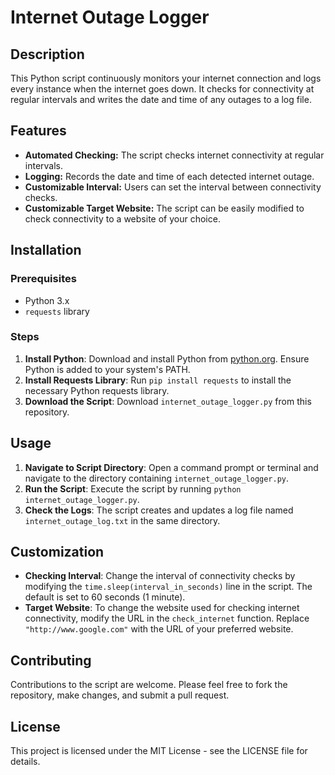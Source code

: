 # Internet Outage Logger

## Description
This Python script continuously monitors your internet connection and logs every instance when the internet goes down. It checks for connectivity at regular intervals and writes the date and time of any outages to a log file.

## Features
- **Automated Checking:** The script checks internet connectivity at regular intervals.
- **Logging:** Records the date and time of each detected internet outage.
- **Customizable Interval:** Users can set the interval between connectivity checks.
- **Customizable Target Website:** The script can be easily modified to check connectivity to a website of your choice.

## Installation

### Prerequisites
- Python 3.x
- `requests` library

### Steps
1. **Install Python**: Download and install Python from [python.org](https://www.python.org/). Ensure Python is added to your system's PATH.
2. **Install Requests Library**: Run `pip install requests` to install the necessary Python requests library.
3. **Download the Script**: Download `internet_outage_logger.py` from this repository.

## Usage

1. **Navigate to Script Directory**: Open a command prompt or terminal and navigate to the directory containing `internet_outage_logger.py`.
2. **Run the Script**: Execute the script by running `python internet_outage_logger.py`.
3. **Check the Logs**: The script creates and updates a log file named `internet_outage_log.txt` in the same directory.

## Customization

- **Checking Interval**: Change the interval of connectivity checks by modifying the `time.sleep(interval_in_seconds)` line in the script. The default is set to 60 seconds (1 minute).
- **Target Website**: To change the website used for checking internet connectivity, modify the URL in the `check_internet` function. Replace `"http://www.google.com"` with the URL of your preferred website.

## Contributing

Contributions to the script are welcome. Please feel free to fork the repository, make changes, and submit a pull request.

## License

This project is licensed under the MIT License - see the LICENSE file for details.
